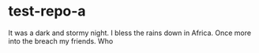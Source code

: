 # test-repo-a
It was a dark and stormy night. I bless the rains down in Africa. Once more into the breach my friends. Who
